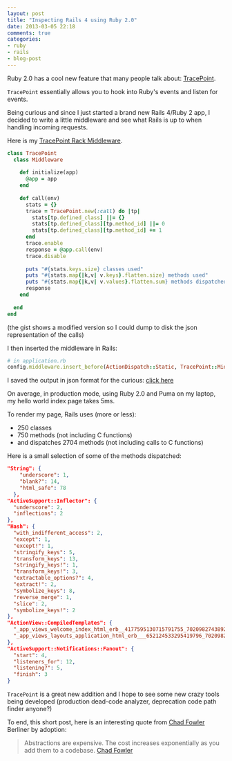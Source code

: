 ```yaml
---
layout: post
title: "Inspecting Rails 4 using Ruby 2.0"
date: 2013-03-05 22:18
comments: true
categories: 
- ruby
- rails
- blog-post
---
```


Ruby 2.0 has a cool new feature that many people talk about:
[TracePoint](http://ruby-doc.org/core-2.0/TracePoint.html).

`TracePoint` essentially allows you to hook into Ruby's events and
listen for events.

Being curious and since I just started a brand new Rails 4/Ruby 2 app, I
decided to write a little middleware and see what Rails is up to when
handling incoming requests.

Here is my [TracePoint Rack Middleware](https://gist.github.com/mattetti/5097206).

```ruby
class TracePoint
  class Middleware
 
    def initialize(app)
      @app = app
    end
 
    def call(env)
      stats = {}
      trace = TracePoint.new(:call) do |tp|
        stats[tp.defined_class] ||= {}
        stats[tp.defined_class][tp.method_id] ||= 0
        stats[tp.defined_class][tp.method_id] += 1
      end
      trace.enable
      response = @app.call(env)
      trace.disable
 
      puts "#{stats.keys.size} classes used"
      puts "#{stats.map{|k,v| v.keys}.flatten.size} methods used"
      puts "#{stats.map{|k,v| v.values}.flatten.sum} methods dispatched"
      response
    end
 
  end
end
```
(the gist shows a modified version so I could dump to disk the json
representation of the calls)

I then inserted the middleware in Rails:

```ruby
# in application.rb
config.middleware.insert_before(ActionDispatch::Static, TracePoint::Middleware)
```

I saved the output in json format for the curious: [click here](https://gist.github.com/mattetti/5097178)

On average, in production mode, using Ruby 2.0 and Puma on my laptop, my hello world index page takes 5ms.

To render my page, Rails uses (more or less):

* 250 classes
* 750 methods (not including C functions)
* and dispatches 2704 methods (not including calls to C functions)

Here is a small selection of some of the methods dispatched:

```json
"String": {
    "underscore": 1,
    "blank?": 14,
    "html_safe": 78
  },
"ActiveSupport::Inflector": {
  "underscore": 2,
  "inflections": 2
},
"Hash": {
  "with_indifferent_access": 2,
  "except": 1,
  "except!": 1,
  "stringify_keys": 5,
  "transform_keys": 13,
  "stringify_keys!": 1,
  "transform_keys!": 3,
  "extractable_options?": 4,
  "extract!": 2,
  "symbolize_keys": 8,
  "reverse_merge": 1,
  "slice": 2,
  "symbolize_keys!": 2
},
"ActionView::CompiledTemplates": {
  "_app_views_welcome_index_html_erb__4177595130715791755_70209827438920": 1,
  "_app_views_layouts_application_html_erb___652124533295419796_70209827456500": 1
},
"ActiveSupport::Notifications::Fanout": {
  "start": 4,
  "listeners_for": 12,
  "listening?": 5,
  "finish": 3
}
```


`TracePoint` is a great new addition and I hope to see some new crazy
tools being developed (production dead-code analyzer, deprecation code path
finder anyone?)

To end, this short post, here is an interesting quote from [Chad
Fowler](http://chadfowler.com/) Berliner by adoption:

> Abstractions are expensive. The cost increases exponentially as you add them to a codebase.
> [Chad Fowler](https://twitter.com/chadfowler/status/308959527217270786)
